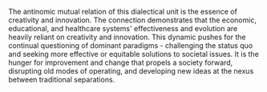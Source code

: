 
The antinomic mutual relation of this dialectical unit is the essence of creativity and innovation. The connection demonstrates that the economic, educational, and healthcare systems' effectiveness and evolution are heavily reliant on creativity and innovation. This dynamic pushes for the continual questioning of dominant paradigms - challenging the status quo and seeking more effective or equitable solutions to societal issues. It is the hunger for improvement and change that propels a society forward, disrupting old modes of operating, and developing new ideas at the nexus between traditional separations.